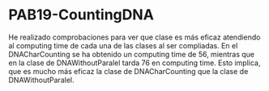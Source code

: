 # PAB19-CountingDNA
He realizado comprobaciones para ver que clase es más eficaz atendiendo al computing time de cada una de las clases al ser compliadas.
En el DNACharCounting se ha obtenido un computing time de 56, mientras que en la clase de DNAWithoutParalel tarda 76 en computing time.
Esto implica, que es mucho más eficaz la clase de DNACharCounting que la clase de DNAWithoutParalel.
